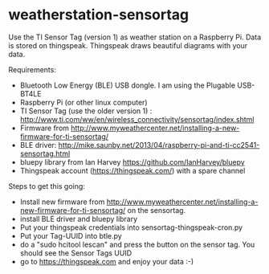 weatherstation-sensortag
========================

Use the TI Sensor Tag (version 1) as weather station on a Raspberry Pi. Data is stored on thingspeak. Thingspeak draws beautiful diagrams with your data.

Requirements:

- Bluetooth Low Energy (BLE) USB dongle. I am using the Plugable USB-BT4LE
- Raspberry Pi (or other linux computer)
- TI Sensor Tag (use the older version 1) : http://www.ti.com/ww/en/wireless_connectivity/sensortag/index.shtml
- Firmware from http://www.myweathercenter.net/installing-a-new-firmware-for-ti-sensortag/
- BLE driver: http://mike.saunby.net/2013/04/raspberry-pi-and-ti-cc2541-sensortag.html
- bluepy library from Ian Harvey https://github.com/IanHarvey/bluepy
- Thingspeak account (https://thingspeak.com/) with a spare channel

Steps to get this going:
- Install new firmware from http://www.myweathercenter.net/installing-a-new-firmware-for-ti-sensortag/ on the sensortag.
- install BLE driver and bluepy library
- Put your thingspeak credentials into sensortag-thingspeak-cron.py
- Put your Tag-UUID into btle.py
- do a "sudo hcitool lescan" and press the button on the sensor tag. You should see the Sensor Tags UUID
- go to https://thingspeak.com and enjoy your data :-)
